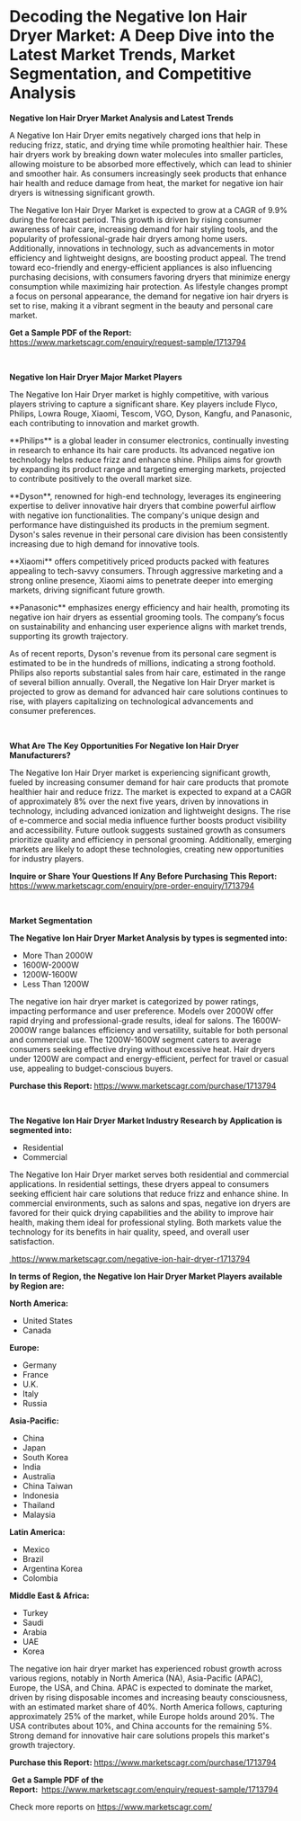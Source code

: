 <p><h1>Decoding the Negative Ion Hair Dryer Market: A Deep Dive into the Latest Market Trends, Market Segmentation, and Competitive Analysis</h1></p><p><strong>Negative Ion Hair Dryer Market Analysis and Latest Trends</strong></p>
<p><p>A Negative Ion Hair Dryer emits negatively charged ions that help in reducing frizz, static, and drying time while promoting healthier hair. These hair dryers work by breaking down water molecules into smaller particles, allowing moisture to be absorbed more effectively, which can lead to shinier and smoother hair. As consumers increasingly seek products that enhance hair health and reduce damage from heat, the market for negative ion hair dryers is witnessing significant growth. </p><p>The Negative Ion Hair Dryer Market is expected to grow at a CAGR of 9.9% during the forecast period. This growth is driven by rising consumer awareness of hair care, increasing demand for hair styling tools, and the popularity of professional-grade hair dryers among home users. Additionally, innovations in technology, such as advancements in motor efficiency and lightweight designs, are boosting product appeal. The trend toward eco-friendly and energy-efficient appliances is also influencing purchasing decisions, with consumers favoring dryers that minimize energy consumption while maximizing hair protection. As lifestyle changes prompt a focus on personal appearance, the demand for negative ion hair dryers is set to rise, making it a vibrant segment in the beauty and personal care market.</p></p>
<p><strong>Get a Sample PDF of the Report:&nbsp;</strong> <a href="https://www.marketscagr.com/enquiry/request-sample/1713794?utm_campaign=1949&utm_medium=2&utm_source=Github&utm_content=ia&utm_term=11012025&utm_id=negative-ion-hair-dryer">https://www.marketscagr.com/enquiry/request-sample/1713794</a></p>
<p>&nbsp;</p>
<p><strong>Negative Ion Hair Dryer Major Market Players</strong></p>
<p><p>The Negative Ion Hair Dryer market is highly competitive, with various players striving to capture a significant share. Key players include Flyco, Philips, Lowra Rouge, Xiaomi, Tescom, VGO, Dyson, Kangfu, and Panasonic, each contributing to innovation and market growth.</p><p>**Philips** is a global leader in consumer electronics, continually investing in research to enhance its hair care products. Its advanced negative ion technology helps reduce frizz and enhance shine. Philips aims for growth by expanding its product range and targeting emerging markets, projected to contribute positively to the overall market size.</p><p>**Dyson**, renowned for high-end technology, leverages its engineering expertise to deliver innovative hair dryers that combine powerful airflow with negative ion functionalities. The company's unique design and performance have distinguished its products in the premium segment. Dyson's sales revenue in their personal care division has been consistently increasing due to high demand for innovative tools.</p><p>**Xiaomi** offers competitively priced products packed with features appealing to tech-savvy consumers. Through aggressive marketing and a strong online presence, Xiaomi aims to penetrate deeper into emerging markets, driving significant future growth.</p><p>**Panasonic** emphasizes energy efficiency and hair health, promoting its negative ion hair dryers as essential grooming tools. The company’s focus on sustainability and enhancing user experience aligns with market trends, supporting its growth trajectory.</p><p>As of recent reports, Dyson's revenue from its personal care segment is estimated to be in the hundreds of millions, indicating a strong foothold. Philips also reports substantial sales from hair care, estimated in the range of several billion annually. Overall, the Negative Ion Hair Dryer market is projected to grow as demand for advanced hair care solutions continues to rise, with players capitalizing on technological advancements and consumer preferences.</p></p>
<p>&nbsp;</p>
<p><strong>What Are The Key Opportunities For Negative Ion Hair Dryer Manufacturers?</strong></p>
<p><p>The Negative Ion Hair Dryer market is experiencing significant growth, fueled by increasing consumer demand for hair care products that promote healthier hair and reduce frizz. The market is expected to expand at a CAGR of approximately 8% over the next five years, driven by innovations in technology, including advanced ionization and lightweight designs. The rise of e-commerce and social media influence further boosts product visibility and accessibility. Future outlook suggests sustained growth as consumers prioritize quality and efficiency in personal grooming. Additionally, emerging markets are likely to adopt these technologies, creating new opportunities for industry players.</p></p>
<p><strong>Inquire or Share Your Questions If Any Before Purchasing This Report:</strong> <a href="https://www.marketscagr.com/enquiry/pre-order-enquiry/1713794?utm_campaign=1949&utm_medium=2&utm_source=Github&utm_content=ia&utm_term=11012025&utm_id=negative-ion-hair-dryer">https://www.marketscagr.com/enquiry/pre-order-enquiry/1713794</a></p>
<p>&nbsp;</p>
<p><strong>Market Segmentation</strong></p>
<p><strong>The Negative Ion Hair Dryer Market Analysis by types is segmented into:</strong></p>
<p><ul><li>More Than 2000W</li><li>1600W-2000W</li><li>1200W-1600W</li><li>Less Than 1200W</li></ul></p>
<p><p>The negative ion hair dryer market is categorized by power ratings, impacting performance and user preference. Models over 2000W offer rapid drying and professional-grade results, ideal for salons. The 1600W-2000W range balances efficiency and versatility, suitable for both personal and commercial use. The 1200W-1600W segment caters to average consumers seeking effective drying without excessive heat. Hair dryers under 1200W are compact and energy-efficient, perfect for travel or casual use, appealing to budget-conscious buyers.</p></p>
<p><strong>Purchase this Report:&nbsp;</strong><a href="https://www.marketscagr.com/purchase/1713794?utm_campaign=1949&utm_medium=2&utm_source=Github&utm_content=ia&utm_term=11012025&utm_id=negative-ion-hair-dryer">https://www.marketscagr.com/purchase/1713794</a></p>
<p>&nbsp;</p>
<p><strong>The Negative Ion Hair Dryer Market Industry Research by Application is segmented into:</strong></p>
<p><ul><li>Residential</li><li>Commercial</li></ul></p>
<p><p>The Negative Ion Hair Dryer market serves both residential and commercial applications. In residential settings, these dryers appeal to consumers seeking efficient hair care solutions that reduce frizz and enhance shine. In commercial environments, such as salons and spas, negative ion dryers are favored for their quick drying capabilities and the ability to improve hair health, making them ideal for professional styling. Both markets value the technology for its benefits in hair quality, speed, and overall user satisfaction.</p></p>
<p><a href="https://www.marketscagr.com/negative-ion-hair-dryer-r1713794?utm_campaign=1949&utm_medium=2&utm_source=Github&utm_content=ia&utm_term=11012025&utm_id=negative-ion-hair-dryer">&nbsp;https://www.marketscagr.com/negative-ion-hair-dryer-r1713794</a></p>
<p><strong>In terms of Region, the Negative Ion Hair Dryer Market Players available by Region are:</strong></p>
<p>
    <p> <strong> North America: </strong>
        <ul>
            <li>United States</li>
            <li>Canada</li>
        </ul>
        </p> 
    <p> <strong> Europe: </strong>
        <ul>
            <li>Germany</li>
            <li>France</li>
            <li>U.K.</li>
            <li>Italy</li>
            <li>Russia</li>
        </ul>
        </p> 
    <p> <strong> Asia-Pacific: </strong>
        <ul>
            <li>China</li>
            <li>Japan</li>
            <li>South Korea</li>
            <li>India</li>
            <li>Australia</li>
            <li>China Taiwan</li>
            <li>Indonesia</li>
            <li>Thailand</li>
            <li>Malaysia</li>
        </ul>
        </p> 
    <p> <strong> Latin America: </strong>
        <ul>
            <li>Mexico</li>
            <li>Brazil</li>
            <li>Argentina Korea</li>
            <li>Colombia</li>
        </ul>
        </p> 
    <p> <strong> Middle East & Africa: </strong>
        <ul>
            <li>Turkey</li>
            <li>Saudi</li>
            <li>Arabia</li>
            <li>UAE</li>
            <li>Korea</li>
        </ul>
    </p>
    </p>
<p><p>The negative ion hair dryer market has experienced robust growth across various regions, notably in North America (NA), Asia-Pacific (APAC), Europe, the USA, and China. APAC is expected to dominate the market, driven by rising disposable incomes and increasing beauty consciousness, with an estimated market share of 40%. North America follows, capturing approximately 25% of the market, while Europe holds around 20%. The USA contributes about 10%, and China accounts for the remaining 5%. Strong demand for innovative hair care solutions propels this market's growth trajectory.</p></p>
<p><strong>Purchase this Report: </strong><a href="https://www.marketscagr.com/purchase/1713794?utm_campaign=1949&utm_medium=2&utm_source=Github&utm_content=ia&utm_term=11012025&utm_id=negative-ion-hair-dryer">https://www.marketscagr.com/purchase/1713794</a></p>
<p>&nbsp;<strong>Get a Sample PDF of the Report:&nbsp;&nbsp;</strong><a href="https://www.marketscagr.com/enquiry/request-sample/1713794?utm_campaign=1949&utm_medium=2&utm_source=Github&utm_content=ia&utm_term=11012025&utm_id=negative-ion-hair-dryer">https://www.marketscagr.com/enquiry/request-sample/1713794</a></p>
<p><strong></strong></p>
<p>Check more reports on <a href="https://www.marketscagr.com/?utm_campaign=1949&utm_medium=2&utm_source=Github&utm_content=ia&utm_term=11012025&utm_id=negative-ion-hair-dryer">https://www.marketscagr.com/</a></p>